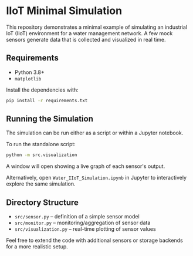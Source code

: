 # IIoT Minimal Simulation

This repository demonstrates a minimal example of simulating an industrial IoT (IIoT) environment for a water management network. A few mock sensors generate data that is collected and visualized in real time.

## Requirements

- Python 3.8+
- `matplotlib`

Install the dependencies with:

```bash
pip install -r requirements.txt
```

## Running the Simulation

The simulation can be run either as a script or within a Jupyter notebook.

To run the standalone script:

```bash
python -m src.visualization
```

A window will open showing a live graph of each sensor's output.

Alternatively, open `Water_IIoT_Simulation.ipynb` in Jupyter to interactively
explore the same simulation.

## Directory Structure

- `src/sensor.py` – definition of a simple sensor model
- `src/monitor.py` – monitoring/aggregation of sensor data
- `src/visualization.py` – real-time plotting of sensor values

Feel free to extend the code with additional sensors or storage backends for a more realistic setup.
